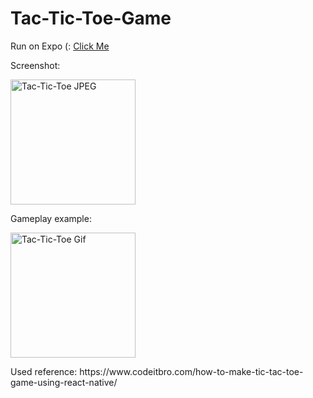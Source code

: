 # Tac-Tic-Toe-Game
Run on Expo (:
[Click Me](https://snack.expo.dev/@hclicory/tic-tac-toe-game)

<div>
    Screenshot:<p>
    <img src="https://github.com/hclicory/Tac-Tic-Toe-Game/blob/52085c48930c748ce2f746074f23b986d6e46ce5/TacTicToeScreenshot.jpeg" alt="Tac-Tic-Toe JPEG" width="200px"</img><p>
    Gameplay example:<p>
    <img src="https://github.com/hclicory/Tac-Tic-Toe-Game/blob/52085c48930c748ce2f746074f23b986d6e46ce5/TacTicToeGif.gif" alt="Tac-Tic-Toe Gif" width="200px"><p>
</div>

<p>
Used reference: https://www.codeitbro.com/how-to-make-tic-tac-toe-game-using-react-native/
